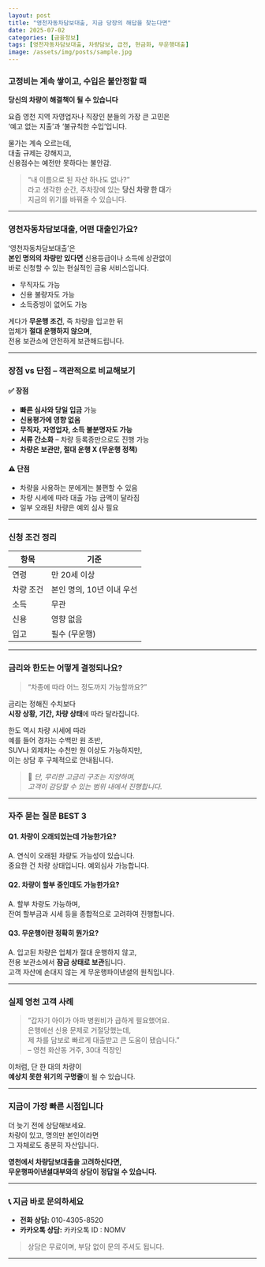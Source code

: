 ```yaml
---
layout: post
title: "영천자동차담보대출, 지금 당장의 해답을 찾는다면"
date: 2025-07-02
categories: [금융정보]
tags: [영천자동차담보대출, 차량담보, 급전, 현금화, 무운행대출]
image: /assets/img/posts/sample.jpg
---
```


### 고정비는 계속 쌓이고, 수입은 불안정할 때  
**당신의 차량이 해결책이 될 수 있습니다**

요즘 영천 지역 자영업자나 직장인 분들의 가장 큰 고민은  
‘예고 없는 지출’과 ‘불규칙한 수입’입니다.  

물가는 계속 오르는데,  
대출 규제는 강해지고,  
신용점수는 예전만 못하다는 불안감.  

> “내 이름으로 된 자산 하나도 없나?”  
> 라고 생각한 순간, 주차장에 있는 **당신 차량 한 대**가  
> 지금의 위기를 바꿔줄 수 있습니다.

---

### 영천자동차담보대출, 어떤 대출인가요?

‘영천자동차담보대출’은  
**본인 명의의 차량만 있다면** 신용등급이나 소득에 상관없이  
바로 신청할 수 있는 현실적인 금융 서비스입니다.  

- 무직자도 가능  
- 신용 불량자도 가능  
- 소득증빙이 없어도 가능  

게다가 **무운행 조건**, 즉 차량을 입고한 뒤  
업체가 **절대 운행하지 않으며**,  
전용 보관소에 안전하게 보관해드립니다.

---

### 장점 vs 단점 – 객관적으로 비교해보기

#### ✅ 장점

- **빠른 심사와 당일 입금** 가능  
- **신용평가에 영향 없음**  
- **무직자, 자영업자, 소득 불분명자도 가능**  
- **서류 간소화** – 차량 등록증만으로도 진행 가능  
- **차량은 보관만, 절대 운행 X (무운행 정책)**

#### ⚠️ 단점

- 차량을 사용하는 분에게는 불편할 수 있음  
- 차량 시세에 따라 대출 가능 금액이 달라짐  
- 일부 오래된 차량은 예외 심사 필요

---

### 신청 조건 정리

| 항목       | 기준 |
|------------|------|
| 연령       | 만 20세 이상  
| 차량 조건 | 본인 명의, 10년 이내 우선  
| 소득       | 무관  
| 신용       | 영향 없음  
| 입고       | 필수 (무운행)  

---

### 금리와 한도는 어떻게 결정되나요?

> “차종에 따라 어느 정도까지 가능할까요?”

금리는 정해진 수치보다  
**시장 상황, 기간, 차량 상태**에 따라 달라집니다.  

한도 역시 차량 시세에 따라  
예를 들어 경차는 수백만 원 초반,  
SUV나 외제차는 수천만 원 이상도 가능하지만,  
이는 상담 후 구체적으로 안내됩니다.

> 📌 *단, 무리한 고금리 구조는 지양하며,  
고객이 감당할 수 있는 범위 내에서 진행합니다.*

---

### 자주 묻는 질문 BEST 3

#### Q1. 차량이 오래되었는데 가능한가요?

A. 연식이 오래된 차량도 가능성이 있습니다.  
중요한 건 차량 상태입니다. 예외심사 가능합니다.

#### Q2. 차량이 할부 중인데도 가능한가요?

A. 할부 차량도 가능하며,  
잔여 할부금과 시세 등을 종합적으로 고려하여 진행합니다.

#### Q3. 무운행이란 정확히 뭔가요?

A. 입고된 차량은 업체가 절대 운행하지 않고,  
전용 보관소에서 **잠금 상태로 보관**됩니다.  
고객 자산에 손대지 않는 게 무운행파이낸셜의 원칙입니다.

---

### 실제 영천 고객 사례

> “갑자기 아이가 아파 병원비가 급하게 필요했어요.  
은행에선 신용 문제로 거절당했는데,  
제 차를 담보로 빠르게 대출받고 큰 도움이 됐습니다.”  
– 영천 화산동 거주, 30대 직장인

이처럼, 단 한 대의 차량이  
**예상치 못한 위기의 구명줄**이 될 수 있습니다.

---

### 지금이 가장 빠른 시점입니다

더 늦기 전에 상담해보세요.  
차량이 있고, 명의만 본인이라면  
그 자체로도 충분히 자산입니다.

**영천에서 차량담보대출을 고려하신다면,  
무운행파이낸셜대부와의 상담이 정답일 수 있습니다.**

---

### 📞 지금 바로 문의하세요

- **전화 상담:** 010-4305-8520  
- **카카오톡 상담:** 카카오톡 ID : NOMV

> 상담은 무료이며, 부담 없이 문의 주셔도 됩니다.

---
